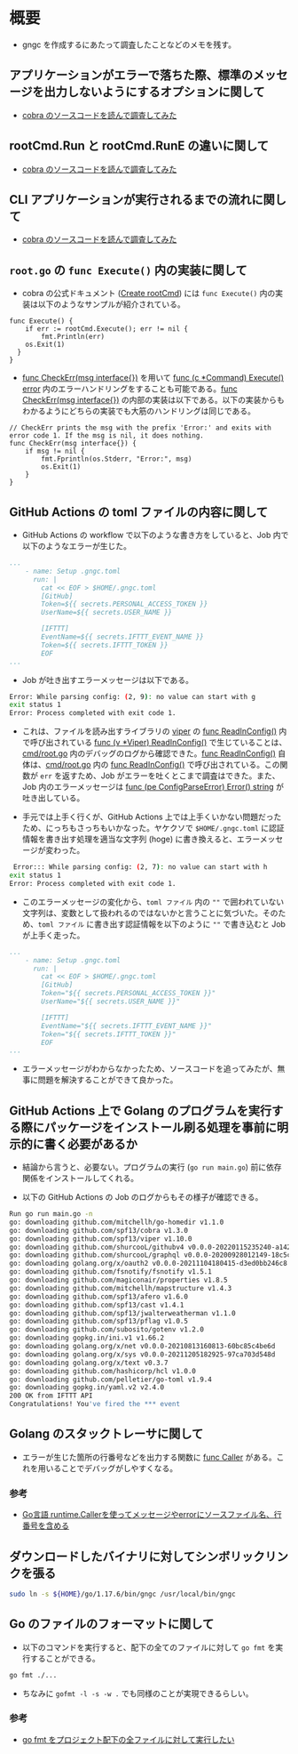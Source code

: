 # 概要

- gngc を作成するにあたって調査したことなどのメモを残す。

## アプリケーションがエラーで落ちた際、標準のメッセージを出力しないようにするオプションに関して

- [cobra のソースコードを読んで調査してみた](https://hakiwata.jp/post/20220213/)

## rootCmd.Run と rootCmd.RunE の違いに関して

- [cobra のソースコードを読んで調査してみた](https://hakiwata.jp/post/20220213/)

## CLI アプリケーションが実行されるまでの流れに関して

- [cobra のソースコードを読んで調査してみた](https://hakiwata.jp/post/20220213/)

## `root.go` の `func Execute()` 内の実装に関して

- cobra の公式ドキュメント ([Create rootCmd](https://cobra.dev/#create-rootcmd)) には `func Execute()` 内の実装は以下のようなサンプルが紹介されている。

```golang
func Execute() {
    if err := rootCmd.Execute(); err != nil {
        fmt.Println(err)
    os.Exit(1)
  }
}
```

- [func CheckErr(msg interface{})](https://github.com/spf13/cobra/blob/master/cobra.go#L211) を用いて [func (c *Command) Execute() error](https://github.com/spf13/cobra/blob/master/command.go#L901) 内のエラーハンドリングをすることも可能である。[func CheckErr(msg interface{})](https://github.com/spf13/cobra/blob/master/cobra.go#L211) の内部の実装は以下である。以下の実装からもわかるようにどちらの実装でも大筋のハンドリングは同じである。

```golang
// CheckErr prints the msg with the prefix 'Error:' and exits with error code 1. If the msg is nil, it does nothing.
func CheckErr(msg interface{}) {
    if msg != nil {
        fmt.Fprintln(os.Stderr, "Error:", msg)
		os.Exit(1)
	}
}
```

## GitHub Actions の toml ファイルの内容に関して

- GitHub Actions の workflow で以下のような書き方をしていると、Job 内で以下のようなエラーが生じた。

```yaml
...
    - name: Setup .gngc.toml
      run: |
        cat << EOF > $HOME/.gngc.toml
        [GitHub]
        Token=${{ secrets.PERSONAL_ACCESS_TOKEN }}
        UserName=${{ secrets.USER_NAME }}

        [IFTTT]
        EventName=${{ secrets.IFTTT_EVENT_NAME }}
        Token=${{ secrets.IFTTT_TOKEN }}
        EOF
...
```

- Job が吐き出すエラーメッセージは以下である。

```bash
Error: While parsing config: (2, 9): no value can start with g
exit status 1
Error: Process completed with exit code 1.
```

- これは、ファイルを読み出すライブラリの [viper](https://github.com/spf13/viper/) の [func ReadInConfig()](https://github.com/spf13/viper/blob/v1.10.1/viper.go#L1464) 内で呼び出されている [func (v *Viper) ReadInConfig()](https://github.com/spf13/viper/blob/v1.10.1/viper.go#L1464) で生じていることは、[cmd/root.go](https://github.com/dilmnqvovpnmlib/gngc/blob/main/cmd/root.go) 内のデバッグのログから確認できた。[func ReadInConfig()](https://github.com/spf13/viper/blob/v1.10.1/viper.go#L1464) 自体は、[cmd/root.go](https://github.com/dilmnqvovpnmlib/gngc/blob/main/cmd/root.go) 内の [func ReadInConfig()](https://pkg.go.dev/github.com/spf13/viper#Viper.ReadInConfig) で呼び出されている。この関数が `err` を返すため、Job がエラーを吐くとこまで調査はできた。また、Job 内のエラーメッセージは [func (pe ConfigParseError) Error() string](https://github.com/spf13/viper/blob/a785a79f2240b55faa3c9fb488252ca9ea931339/util.go#L30) が吐き出している。

- 手元では上手く行くが、GitHub Actions 上では上手くいかない問題だったため、にっちもさっちもいかなった。ヤケクソで `$HOME/.gngc.toml` に認証情報を書き出す処理を適当な文字列 (hoge) に書き換えると、エラーメッセージが変わった。

```bash
 Error::: While parsing config: (2, 7): no value can start with h
exit status 1
Error: Process completed with exit code 1.
```

- このエラーメッセージの変化から、`toml ファイル` 内の `""` で囲われていない文字列は、変数として扱われるのではないかと言うことに気づいた。そのため、`toml ファイル` に書き出す認証情報を以下のように `""` で書き込むと Job が上手く走った。

```yaml
...
    - name: Setup .gngc.toml
      run: |
        cat << EOF > $HOME/.gngc.toml
        [GitHub]
        Token="${{ secrets.PERSONAL_ACCESS_TOKEN }}"
        UserName="${{ secrets.USER_NAME }}"

        [IFTTT]
        EventName="${{ secrets.IFTTT_EVENT_NAME }}"
        Token="${{ secrets.IFTTT_TOKEN }}"
        EOF
...
```

- エラーメッセージがわからなかったため、ソースコードを追ってみたが、無事に問題を解決することができて良かった。

## GitHub Actions 上で Golang のプログラムを実行する際にパッケージをインストール刷る処理を事前に明示的に書く必要があるか

- 結論から言うと、必要ない。プログラムの実行 (`go run main.go`) 前に依存関係をインストールしてくれる。

- 以下の GitHub Actions の Job のログからもその様子が確認できる。

```bash
Run go run main.go -n 
go: downloading github.com/mitchellh/go-homedir v1.1.0
go: downloading github.com/spf13/cobra v1.3.0
go: downloading github.com/spf13/viper v1.10.0
go: downloading github.com/shurcooL/githubv4 v0.0.0-20220115235240-a14260e6f8a2
go: downloading github.com/shurcooL/graphql v0.0.0-20200928012149-18c5c3165e3a
go: downloading golang.org/x/oauth2 v0.0.0-20211104180415-d3ed0bb246c8
go: downloading github.com/fsnotify/fsnotify v1.5.1
go: downloading github.com/magiconair/properties v1.8.5
go: downloading github.com/mitchellh/mapstructure v1.4.3
go: downloading github.com/spf13/afero v1.6.0
go: downloading github.com/spf13/cast v1.4.1
go: downloading github.com/spf13/jwalterweatherman v1.1.0
go: downloading github.com/spf13/pflag v1.0.5
go: downloading github.com/subosito/gotenv v1.2.0
go: downloading gopkg.in/ini.v1 v1.66.2
go: downloading golang.org/x/net v0.0.0-20210813160813-60bc85c4be6d
go: downloading golang.org/x/sys v0.0.0-20211205182925-97ca703d548d
go: downloading golang.org/x/text v0.3.7
go: downloading github.com/hashicorp/hcl v1.0.0
go: downloading github.com/pelletier/go-toml v1.9.4
go: downloading gopkg.in/yaml.v2 v2.4.0
200 OK from IFTTT API
Congratulations! You've fired the *** event
```

## Golang のスタックトレーサに関して

- エラーが生じた箇所の行番号などを出力する関数に [func Caller](https://pkg.go.dev/runtime#Caller) がある。これを用いることでデバッグがしやすくなる。

### 参考

- [Go言語 runtime.Callerを使ってメッセージやerrorにソースファイル名、行番号を含める](https://qiita.com/h6591/items/468be2f4524ccc888795)

## ダウンロードしたバイナリに対してシンボリックリンクを張る

```bash
sudo ln -s ${HOME}/go/1.17.6/bin/gngc /usr/local/bin/gngc
```

## Go のファイルのフォーマットに関して

- 以下のコマンドを実行すると、配下の全てのファイルに対して `go fmt` を実行することができる。

```bash
go fmt ./...
```

- ちなみに `gofmt -l -s -w .` でも同様のことが実現できるらしい。

### 参考

- [go fmt をプロジェクト配下の全ファイルに対して実行したい](https://devlights.hatenablog.com/entry/2019/08/15/060851)
